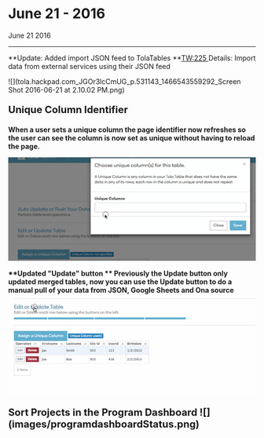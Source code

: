 # June 21 - 2016


June 21 2016

---



**Update: Added import JSON feed to TolaTables **[TW:225
](http://tola.work/helpdesk/tickets/225/http://tola.work/helpdesk/tickets/225/http://tola.work/helpdesk/tickets/225/)
Details: Import data from external services using their JSON feed

![](tola.hackpad.com_JGOr3lcCmUG_p.531143_1466543559292_Screen Shot 2016-06-21 at 2.10.02 PM.png)


<p style="font-size:20px"> <b>Unique Column Identifier 

When a user sets a unique column the page identifier now refreshes so the user can see the column is now set as unique without having to reload the page. 

![](images/uuid.gif)



**Updated "Update" button 
**
Previously the Update button only updated merged tables, now you can use the Update button to do a manual pull of your data from JSON, Google Sheets and Ona source
![](images/updatebutton.gif)
<p style="font-size:20px"> <b>Sort Projects in the Program Dashboard 
![](images/programdashboardStatus.png)








